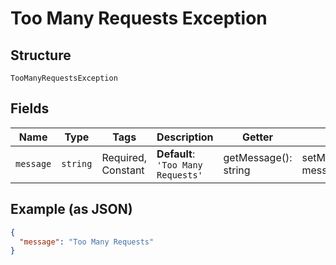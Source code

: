 
# Too Many Requests Exception

## Structure

`TooManyRequestsException`

## Fields

| Name | Type | Tags | Description | Getter | Setter |
|  --- | --- | --- | --- | --- | --- |
| `message` | `string` | Required, Constant | **Default**: `'Too Many Requests'` | getMessage(): string | setMessage(string message): void |

## Example (as JSON)

```json
{
  "message": "Too Many Requests"
}
```

